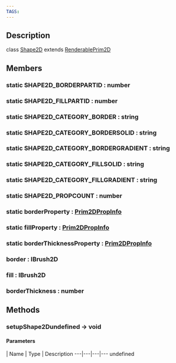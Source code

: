 ```yaml
---
TAGS:
---
```

## Description

class [Shape2D](/classes/2.4/Shape2D) extends [RenderablePrim2D](/classes/2.4/RenderablePrim2D)



## Members

### static SHAPE2D_BORDERPARTID : number



### static SHAPE2D_FILLPARTID : number



### static SHAPE2D_CATEGORY_BORDER : string



### static SHAPE2D_CATEGORY_BORDERSOLID : string



### static SHAPE2D_CATEGORY_BORDERGRADIENT : string



### static SHAPE2D_CATEGORY_FILLSOLID : string



### static SHAPE2D_CATEGORY_FILLGRADIENT : string



### static SHAPE2D_PROPCOUNT : number



### static borderProperty : [Prim2DPropInfo](/classes/2.4/Prim2DPropInfo)



### static fillProperty : [Prim2DPropInfo](/classes/2.4/Prim2DPropInfo)



### static borderThicknessProperty : [Prim2DPropInfo](/classes/2.4/Prim2DPropInfo)



### border : IBrush2D



### fill : IBrush2D



### borderThickness : number



## Methods

### setupShape2Dundefined &rarr; void



#### Parameters
 | Name | Type | Description
---|---|---|---
undefined
